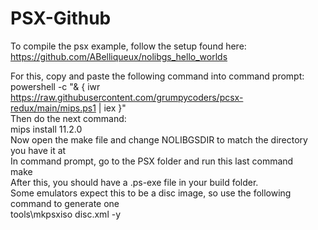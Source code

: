 # PSX-Github
 
To compile the psx example, follow the setup found here: https://github.com/ABelliqueux/nolibgs_hello_worlds  

For this, copy and paste the following command into command prompt:  
powershell -c "& { iwr https://raw.githubusercontent.com/grumpycoders/pcsx-redux/main/mips.ps1 | iex }"  
Then do the next command:  
mips install 11.2.0  
Now open the make file and change NOLIBGSDIR to match the directory you have it at  
In command prompt, go to the PSX folder and run this last command  
make  
After this, you should have a .ps-exe file in your build folder.   
Some emulators expect this to be a disc image, so use the following command to generate one  
tools\mkpsxiso disc.xml -y  
